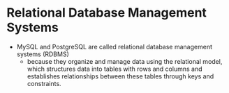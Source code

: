 # Relational Database Management Systems

- MySQL and PostgreSQL are called relational database management systems (RDBMS) 
  - because they organize and manage data using the relational model, which structures data into tables with rows and columns and establishes relationships between these tables through keys and constraints.